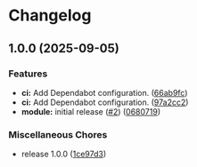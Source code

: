 # Changelog

## 1.0.0 (2025-09-05)


### Features

* **ci:** Add Dependabot configuration. ([66ab9fc](https://github.com/gocloudLa/terraform-aws-wrapper-pritunl/commit/66ab9fcbb63f6255f06e33babd1d817aa511856f))
* **ci:** Add Dependabot configuration. ([97a2cc2](https://github.com/gocloudLa/terraform-aws-wrapper-pritunl/commit/97a2cc205fcdeffd99f27a520db368b240d56168))
* **module:** initial release ([#2](https://github.com/gocloudLa/terraform-aws-wrapper-pritunl/issues/2)) ([0680719](https://github.com/gocloudLa/terraform-aws-wrapper-pritunl/commit/0680719cd8c66b2d3c54d7171cbcaf53b6136d49))


### Miscellaneous Chores

* release 1.0.0 ([1ce97d3](https://github.com/gocloudLa/terraform-aws-wrapper-pritunl/commit/1ce97d38dfcbd44342e07d34b94996dcef412114))
